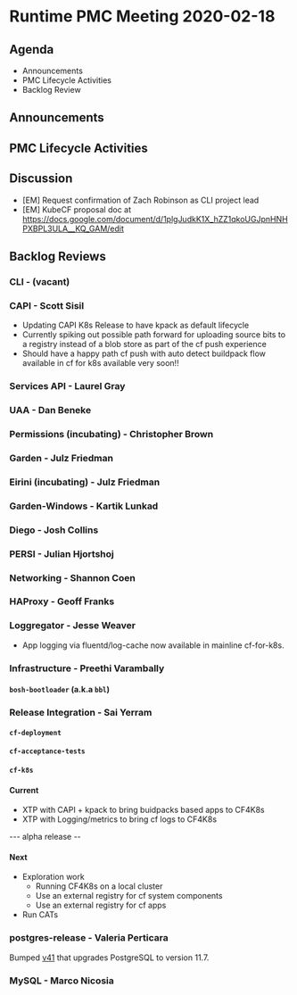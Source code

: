 # Runtime PMC Meeting 2020-02-18

## Agenda

* Announcements
* PMC Lifecycle Activities
* Backlog Review


## Announcements


## PMC Lifecycle Activities


## Discussion

- [EM] Request confirmation of Zach Robinson as CLI project lead
- [EM] KubeCF proposal doc at https://docs.google.com/document/d/1plgJudkK1X_hZZ1qkoUGJpnHNHPXBPL3ULA__KQ_GAM/edit

## Backlog Reviews

### CLI - (vacant)


### CAPI - Scott Sisil

- Updating CAPI K8s Release to have kpack as default lifecycle
- Currently spiking out possible path forward for uploading source bits to a registry instead of a blob store as part of the cf push experience
- Should have a happy path cf push with auto detect buildpack flow available in cf for k8s available very soon!!


### Services API - Laurel Gray


### UAA - Dan Beneke


### Permissions (incubating) - Christopher Brown


### Garden - Julz Friedman


### Eirini (incubating) - Julz Friedman


### Garden-Windows - Kartik Lunkad


### Diego - Josh Collins


### PERSI - Julian Hjortshoj


### Networking - Shannon Coen


### HAProxy - Geoff Franks


### Loggregator - Jesse Weaver

- App logging via fluentd/log-cache now available in mainline cf-for-k8s.

### Infrastructure - Preethi Varambally

#### `bosh-bootloader` (a.k.a `bbl`)


### Release Integration - Sai Yerram

#### `cf-deployment`


#### `cf-acceptance-tests`


#### `cf-k8s`

#### Current
- XTP with CAPI + kpack to bring buidpacks based apps to CF4K8s
- XTP with Logging/metrics to bring cf logs to CF4K8s

--- alpha release --

#### Next
- Exploration work
  - Running CF4K8s on a local cluster
  - Use an external registry for cf system components
  - Use an external registry for cf apps
- Run CATs


### postgres-release - Valeria Perticara
Bumped [v41](https://github.com/cloudfoundry/postgres-release/releases/tag/v41) that upgrades PostgreSQL to version 11.7.

### MySQL - Marco Nicosia
